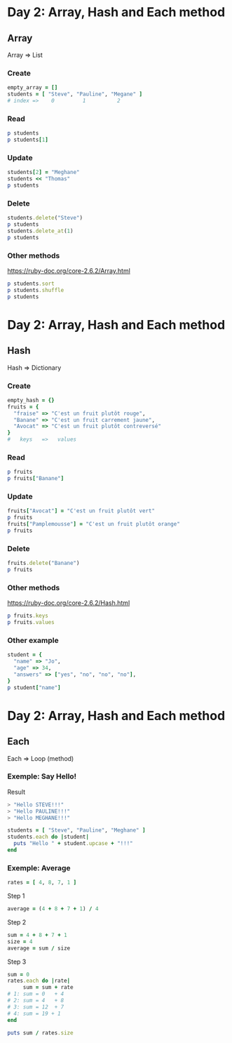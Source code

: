 # Day 2: Array, Hash and Each method

## Array
Array => List

### Create
```ruby
empty_array = []
students = [ "Steve", "Pauline", "Megane" ]
# index =>    0         1          2
```

### Read
```ruby
p students
p students[1]
```

### Update
```ruby
students[2] = "Meghane"
students << "Thomas"
p students
```

### Delete
```ruby
students.delete("Steve")
p students
students.delete_at(1)
p students
```

### Other methods
https://ruby-doc.org/core-2.6.2/Array.html

```ruby
p students.sort
p students.shuffle
p students
```

# Day 2: Array, Hash and Each method

## Hash
Hash => Dictionary


### Create
```ruby
empty_hash = {}
fruits = {
  "fraise" => "C'est un fruit plutôt rouge",
  "Banane" => "C'est un fruit carrement jaune",
  "Avocat" => "C'est un fruit plutôt contreversé"
}
#   keys   =>   values
```

### Read
```ruby
p fruits
p fruits["Banane"]
```

### Update
```ruby
fruits["Avocat"] = "C'est un fruit plutôt vert"
p fruits
fruits["Pamplemousse"] = "C'est un fruit plutôt orange"
p fruits
```

### Delete
```ruby
fruits.delete("Banane")
p fruits
```

### Other methods
https://ruby-doc.org/core-2.6.2/Hash.html
```ruby
p fruits.keys
p fruits.values
```

### Other example
```ruby
student = {
  "name" => "Jo",
  "age" => 34,
  "answers" => ["yes", "no", "no", "no"],
}
p student["name"]
```

# Day 2: Array, Hash and Each method

## Each
Each => Loop (method)

### Exemple: Say Hello!

Result
```bash
> "Hello STEVE!!!"
> "Hello PAULINE!!!"
> "Hello MEGHANE!!!"
```

```ruby
students = [ "Steve", "Pauline", "Meghane" ]
students.each do |student|
  puts "Hello " + student.upcase + "!!!"
end
```

### Exemple: Average

```ruby
rates = [ 4, 8, 7, 1 ]
```

Step 1
```ruby
average = (4 + 8 + 7 + 1) / 4
```
Step 2
```ruby
sum = 4 + 8 + 7 + 1
size = 4
average = sum / size
```

Step 3
```ruby
sum = 0
rates.each do |rate|
     sum = sum + rate
# 1: sum = 0   + 4
# 2: sum = 4   + 8
# 3: sum = 12  + 7
# 4: sum = 19 + 1
end

puts sum / rates.size
```







